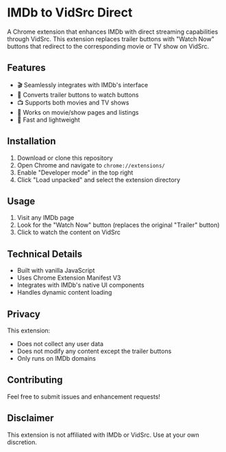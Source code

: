 # IMDb to VidSrc Direct

A Chrome extension that enhances IMDb with direct streaming capabilities through VidSrc. This extension replaces trailer buttons with "Watch Now" buttons that redirect to the corresponding movie or TV show on VidSrc.

## Features

- 🎬 Seamlessly integrates with IMDb's interface
- 🔄 Converts trailer buttons to watch buttons
- 📺 Supports both movies and TV shows
- 🎯 Works on movie/show pages and listings
- 🚀 Fast and lightweight

## Installation

1. Download or clone this repository
2. Open Chrome and navigate to `chrome://extensions/`
3. Enable "Developer mode" in the top right
4. Click "Load unpacked" and select the extension directory

## Usage

1. Visit any IMDb page
2. Look for the "Watch Now" button (replaces the original "Trailer" button)
3. Click to watch the content on VidSrc


## Technical Details

- Built with vanilla JavaScript
- Uses Chrome Extension Manifest V3
- Integrates with IMDb's native UI components
- Handles dynamic content loading

## Privacy

This extension:

- Does not collect any user data
- Does not modify any content except the trailer buttons
- Only runs on IMDb domains

## Contributing

Feel free to submit issues and enhancement requests!

## Disclaimer

This extension is not affiliated with IMDb or VidSrc. Use at your own discretion.
